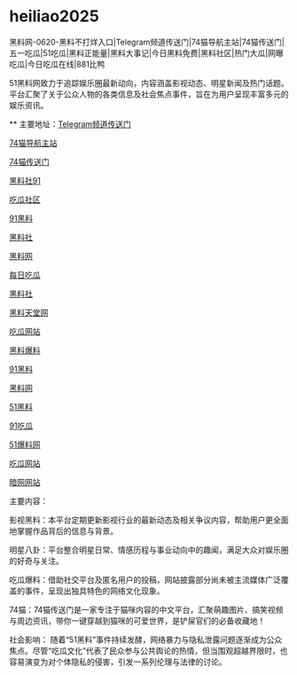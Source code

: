 # heiliao2025
黑料网-0620-黑料不打烊入口|Telegram频道传送门|74猫导航主站|74猫传送门|五一吃瓜|51吃瓜|黑料正能量|黑料大事记|今日黑料免费|黑料社区|热门大瓜|网曝吃瓜|今日吃瓜在线|881比鸭

51黑料网致力于追踪娱乐圈最新动向，内容涵盖影视动态、明星新闻及热门话题。平台汇聚了关于公众人物的各类信息及社会焦点事件，旨在为用户呈现丰富多元的娱乐资讯。

** 主要地址：<a href="https://74mao.com/">Telegram频道传送门</a>

<a href="https://74mao.com/">74猫导航主站</a>

<a href="https://74mao.com/">74猫传送门</a>

<a href="https://cg11-1.pages.dev/">黑料社91</a>

<a href="https://cg863.pages.dev/">吃瓜社区</a>

<a href="https://li06-1.pages.dev/">91黑料</a>

<a href="https://pi30-02.pages.dev/">黑料社</a>

<a href="https://cg147.pages.dev/">黑料网</a>

<a href="https://cg38-25.pages.dev/">每日吃瓜</a>

<a href="https://she01-1.pages.dev/">黑料社</a>

<a href="https://pi14.pages.dev/">黑料天堂网</a>

<a href="https://cg1-39.pages.dev/">吃瓜网站</a>

<a href="https://cg5-24.pages.dev/">黑料爆料</a>

<a href="https://heiliaowang45.pages.dev/">91黑料</a>

<a href="https://heiliaowangjin.pages.dev/">黑料网</a>

<a href="https://she15-1.pages.dev/">51黑料</a>

<a href="https://91chiguazhongxin.pages.dev/">91吃瓜</a>

<a href="https://jinrichigua01.pages.dev/">51爆料网</a>

<a href="https://cg81-01.pages.dev/">吃瓜网站</a>

<a href="https://aw10-14.pages.dev/">暗网网站</a>

主要内容：

影视黑料：本平台定期更新影视行业的最新动态及相关争议内容，帮助用户更全面地掌握作品背后的信息与背景。

明星八卦：平台整合明星日常、情感历程与事业动向中的趣闻，满足大众对娱乐圈的好奇与关注。

吃瓜爆料：借助社交平台及匿名用户的投稿，网站披露部分尚未被主流媒体广泛覆盖的事件，呈现出独具特色的网络文化现象。

74猫：74猫传送门是一家专注于猫咪内容的中文平台，汇聚萌趣图片、搞笑视频与周边资讯，带你一键穿越到猫咪的可爱世界，是铲屎官们的必备收藏地！

社会影响：
随着“51黑料”事件持续发酵，网络暴力与隐私泄露问题逐渐成为公众焦点。尽管“吃瓜文化”代表了民众参与公共舆论的热情，但当围观超越界限时，也容易演变为对个体隐私的侵害，引发一系列伦理与法律的讨论。
